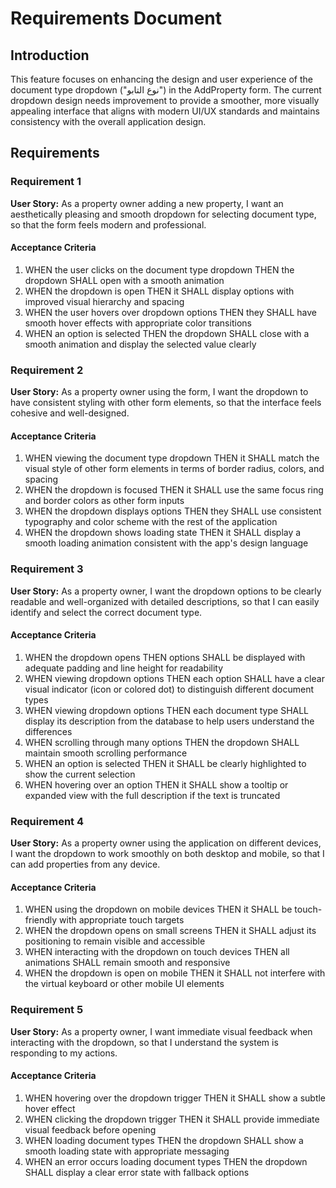 # Requirements Document

## Introduction

This feature focuses on enhancing the design and user experience of the document type dropdown ("نوع التابو") in the AddProperty form. The current dropdown design needs improvement to provide a smoother, more visually appealing interface that aligns with modern UI/UX standards and maintains consistency with the overall application design.

## Requirements

### Requirement 1

**User Story:** As a property owner adding a new property, I want an aesthetically pleasing and smooth dropdown for selecting document type, so that the form feels modern and professional.

#### Acceptance Criteria

1. WHEN the user clicks on the document type dropdown THEN the dropdown SHALL open with a smooth animation
2. WHEN the dropdown is open THEN it SHALL display options with improved visual hierarchy and spacing
3. WHEN the user hovers over dropdown options THEN they SHALL have smooth hover effects with appropriate color transitions
4. WHEN an option is selected THEN the dropdown SHALL close with a smooth animation and display the selected value clearly

### Requirement 2

**User Story:** As a property owner using the form, I want the dropdown to have consistent styling with other form elements, so that the interface feels cohesive and well-designed.

#### Acceptance Criteria

1. WHEN viewing the document type dropdown THEN it SHALL match the visual style of other form elements in terms of border radius, colors, and spacing
2. WHEN the dropdown is focused THEN it SHALL use the same focus ring and border colors as other form inputs
3. WHEN the dropdown displays options THEN they SHALL use consistent typography and color scheme with the rest of the application
4. WHEN the dropdown shows loading state THEN it SHALL display a smooth loading animation consistent with the app's design language

### Requirement 3

**User Story:** As a property owner, I want the dropdown options to be clearly readable and well-organized with detailed descriptions, so that I can easily identify and select the correct document type.

#### Acceptance Criteria

1. WHEN the dropdown opens THEN options SHALL be displayed with adequate padding and line height for readability
2. WHEN viewing dropdown options THEN each option SHALL have a clear visual indicator (icon or colored dot) to distinguish different document types
3. WHEN viewing dropdown options THEN each document type SHALL display its description from the database to help users understand the differences
4. WHEN scrolling through many options THEN the dropdown SHALL maintain smooth scrolling performance
5. WHEN an option is selected THEN it SHALL be clearly highlighted to show the current selection
6. WHEN hovering over an option THEN it SHALL show a tooltip or expanded view with the full description if the text is truncated

### Requirement 4

**User Story:** As a property owner using the application on different devices, I want the dropdown to work smoothly on both desktop and mobile, so that I can add properties from any device.

#### Acceptance Criteria

1. WHEN using the dropdown on mobile devices THEN it SHALL be touch-friendly with appropriate touch targets
2. WHEN the dropdown opens on small screens THEN it SHALL adjust its positioning to remain visible and accessible
3. WHEN interacting with the dropdown on touch devices THEN all animations SHALL remain smooth and responsive
4. WHEN the dropdown is open on mobile THEN it SHALL not interfere with the virtual keyboard or other mobile UI elements

### Requirement 5

**User Story:** As a property owner, I want immediate visual feedback when interacting with the dropdown, so that I understand the system is responding to my actions.

#### Acceptance Criteria

1. WHEN hovering over the dropdown trigger THEN it SHALL show a subtle hover effect
2. WHEN clicking the dropdown trigger THEN it SHALL provide immediate visual feedback before opening
3. WHEN loading document types THEN the dropdown SHALL show a smooth loading state with appropriate messaging
4. WHEN an error occurs loading document types THEN the dropdown SHALL display a clear error state with fallback options
